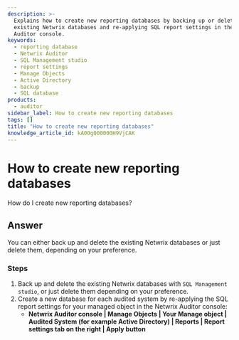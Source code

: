 ```yaml
---
description: >-
  Explains how to create new reporting databases by backing up or deleting
  existing Netwrix databases and re-applying SQL report settings in the Netwrix
  Auditor console.
keywords:
  - reporting database
  - Netwrix Auditor
  - SQL Management studio
  - report settings
  - Manage Objects
  - Active Directory
  - backup
  - SQL database
products:
  - auditor
sidebar_label: How to create new reporting databases
tags: []
title: "How to create new reporting databases"
knowledge_article_id: kA00g000000H9VjCAK
---
```


# How to create new reporting databases

How do I create new reporting databases?

## Answer

You can either back up and delete the existing Netwrix databases or just delete them, depending on your preference.

### Steps

1. Back up and delete the existing Netwrix databases with `SQL Management studio`, or just delete them depending on your preference.
2. Create a new database for each audited system by re-applying the SQL report settings for your managed object in the Netwrix Auditor console:
   - **Netwrix Auditor console | Manage Objects | Your Manage object | Audited System (for example Active Directory) | Reports | Report settings tab on the right | Apply button**
